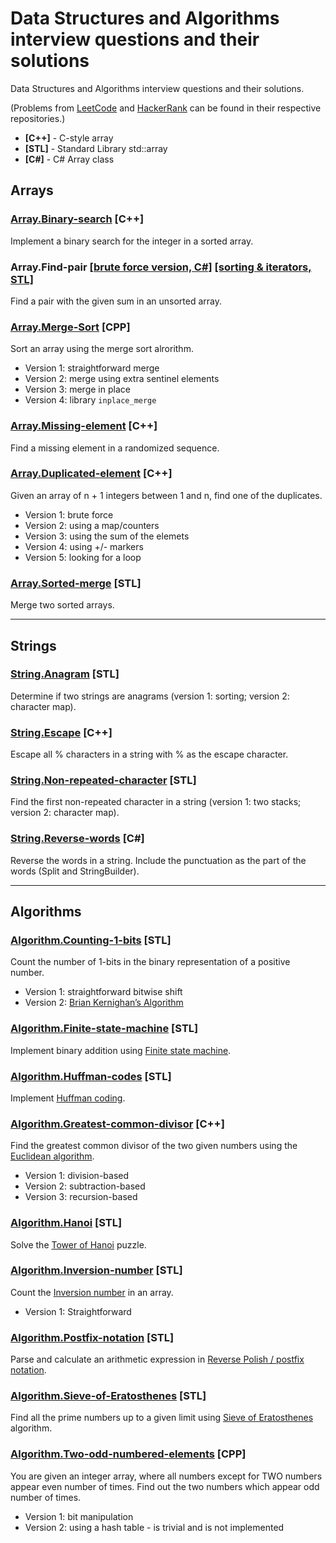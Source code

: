 # Data Structures and Algorithms interview questions and their solutions
Data Structures and Algorithms interview questions and their solutions.

(Problems from [LeetCode](https://github.com/andrei-kolesnik/leetcode) and [HackerRank](https://github.com/andrei-kolesnik/hackerrank) can be found in their respective repositories.)

* **[C++]** - C-style array
* **[STL]** - Standard Library std::array
* **[C#]** - C# Array class

## Arrays

### [Array.Binary-search](Array.Binary-search.CPP) [C++]
Implement a binary search for the integer in a sorted array.

### Array.Find-pair [[brute force version, C#]](Array.Find-pair.NET) [[sorting & iterators, STL]](Array.Find-pair.STL)
Find a pair with the given sum in an unsorted array.

### [Array.Merge-Sort](Array.Merge-sort.CPP) [CPP]
Sort an array using the merge sort alrorithm.
* Version 1: straightforward merge
* Version 2: merge using extra sentinel elements
* Version 3: merge in place
* Version 4: library `inplace_merge`

### [Array.Missing-element](Array.Missing-element.CPP) [C++]
Find a missing element in a randomized sequence.

### [Array.Duplicated-element](Array.Duplicated-element.CPP) [C++]
Given an array of n + 1 integers between 1 and n, find one of the duplicates.
* Version 1: brute force
* Version 2: using a map/counters
* Version 3: using the sum of the elemets
* Version 4: using +/- markers
* Version 5: looking for a loop

### [Array.Sorted-merge](Array.Sorted-merge.STL) [STL]
Merge two sorted arrays.

---

## Strings

### [String.Anagram](String.Anagram.STL) [STL]
Determine if two strings are anagrams (version 1: sorting; version 2: character map).

### [String.Escape](String.Escape.CPP) [C++]
Escape all % characters in a string with % as the escape character.

### [String.Non-repeated-character](String.Non-repeated-character.STL) [STL]
Find the first non-repeated character in a string (version 1: two stacks; version 2: character map).

### [String.Reverse-words](String.Reverse-words.NET) [C#]
Reverse the words in a string. Include the punctuation as the part of the words (Split and StringBuilder).

---

## Algorithms

### [Algorithm.Counting-1-bits](Algorithm.Counting-1-bits.STL) [STL]
Count the number of 1-bits in the binary representation of a positive number.
* Version 1: straightforward bitwise shift
* Version 2: [Brian Kernighan’s Algorithm](https://graphics.stanford.edu/~seander/bithacks.html#CountBitsSetKernighan)

### [Algorithm.Finite-state-machine](Algorithm.Finite-state-machine.STL) [STL]
Implement binary addition using [Finite state machine](https://en.wikipedia.org/wiki/Finite-state_machine).

### [Algorithm.Huffman-codes](Algorithm.Huffman-codes.STL) [STL]
Implement [Huffman coding](https://en.wikipedia.org/wiki/Huffman_coding).

### [Algorithm.Greatest-common-divisor](Algorithm.Greatest-common-divisor.CPP) [C++]
Find the greatest common divisor of the two given numbers using the [Euclidean algorithm](https://en.wikipedia.org/wiki/Euclidean_algorithm).
* Version 1: division-based
* Version 2: subtraction-based
* Version 3: recursion-based

### [Algorithm.Hanoi](Algorithm.Hanoi.STL) [STL]
Solve the [Tower of Hanoi](https://en.wikipedia.org/wiki/Tower_of_Hanoi) puzzle.

### [Algorithm.Inversion-number](Algorithm.Inversion-number.STL) [STL]
Count the [Inversion number](https://en.wikipedia.org/wiki/Inversion_%28discrete_mathematics%29) in an array.
* Version 1: Straightforward

### [Algorithm.Postfix-notation](Algorithm.Postfix-notation.STL) [STL]
Parse and calculate an arithmetic expression in [Reverse Polish / postfix notation](https://en.wikipedia.org/wiki/Reverse_Polish_notation).

### [Algorithm.Sieve-of-Eratosthenes](Algorithm.Sieve-of-Eratosthenes.STL) [STL]
Find all the prime numbers up to a given limit using [Sieve of Eratosthenes](https://en.wikipedia.org/wiki/Sieve_of_Eratosthenes) algorithm.

### [Algorithm.Two-odd-numbered-elements](Algorithm.Two-odd-numbered-elements.CPP) [CPP]
You are given an integer array, where all numbers except for TWO numbers appear even number of times. 
Find out the two numbers which appear odd number of times.
* Version 1: bit manipulation
* Version 2: using a hash table - is trivial and is not implemented
